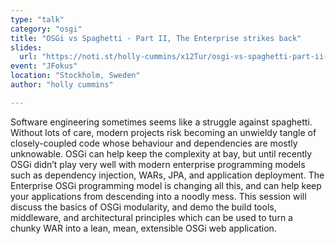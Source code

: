 ```yaml
---
type: "talk"
category: "osgi"
title: "OSGi vs Spaghetti - Part II, The Enterprise strikes back"
slides:
  url: "https://noti.st/holly-cummins/x12Tur/osgi-vs-spaghetti-part-ii-the-enterprise-strikes-back"
event: "JFokus"
location: "Stockholm, Sweden"
author: "holly cummins"

---
```

Software engineering sometimes seems like a struggle against spaghetti. Without lots of care, modern projects risk becoming an unwieldy tangle of closely-coupled code whose behaviour and dependencies are mostly unknowable. OSGi can help keep the complexity at bay, but until recently OSGi didn’t play very well with modern enterprise programming models such as dependency injection, WARs, JPA, and application deployment. The Enterprise OSGi programming model is changing all this, and can help keep your applications from descending into a noodly mess. This session will discuss the basics of OSGi modularity, and demo the build tools, middleware, and architectural principles which can be used to turn a chunky WAR into a lean, mean, extensible OSGi web application.